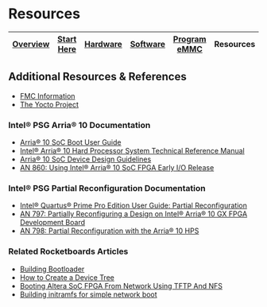 # Resources

<div align="center">

| [Overview](../README.md) | [Start Here](start-here.md) | [Hardware](hardware.md) | [Software](software.md) | [Program eMMC](program-emmc.md) | Resources |
|:------------------------:|:---------------------------:|:-----------------------:|:-----------------------:|:-------------------------------:|:---------:|

</div>

## Additional Resources & References

- [FMC Information](https://www.vita.com/fmc)
- [The Yocto Project](https://www.yoctoproject.org/)

### Intel® PSG Arria® 10 Documentation

- [Arria® 10 SoC Boot User Guide](https://www.intel.com/content/dam/www/programmable/us/en/pdfs/literature/ug/ug-a10-soc-boot.pdf)
- [Intel® Arria® 10 Hard Processor System Technical Reference Manual](https://www.intel.com/content/dam/www/programmable/us/en/pdfs/literature/hb/arria-10/a10_5v4.pdf)
- [Arria® 10 SoC Device Design Guidelines](https://www.intel.com/content/dam/www/programmable/us/en/pdfs/literature/an/an-a10-soc-device-design-guidelines.pdf)
- [AN 860: Using Intel® Arria® 10 SoC FPGA Early I/O Release](https://www.intel.com/content/dam/www/programmable/us/en/pdfs/literature/an/an-a10-soc-fpga-early-io-release.pdf)

### Intel® PSG Partial Reconfiguration Documentation

- [Intel® Quartus® Prime Pro Edition User Guide: Partial Reconfiguration](https://www.intel.com/content/dam/www/programmable/us/en/pdfs/literature/ug/ug-qpp-pr.pdf)
- [AN 797: Partially Reconfiguring a Design on Intel® Arria® 10 GX FPGA Development Board](https://www.intel.com/content/dam/www/programmable/us/en/pdfs/literature/an/an797.pdf)
- [AN 798: Partial Reconfiguration with the Arria® 10 HPS](https://www.intel.com/content/dam/www/programmable/us/en/pdfs/literature/an/an798.pdf)

### Related Rocketboards Articles

- [Building Bootloader](https://rocketboards.org/foswiki/Documentation/BuildingBootloader)
- [How to Create a Device Tree](https://rocketboards.org/foswiki/Documentation/HOWTOCreateADeviceTree)
- [Booting Altera SoC FPGA From Network Using TFTP And NFS](https://www.rocketboards.org/foswiki/Documentation/BootingAlteraSoCFPGAFromNetworkUsingTFTPAndNFS)
- [Building initramfs for simple network boot](https://rocketboards.org/foswiki/Documentation/BuildingInitramfsForSimpleNetworkBoot)
